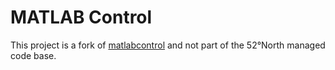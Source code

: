 # MATLAB Control

This project is a fork of [matlabcontrol](http://code.google.com/p/matlabcontrol) and not part of the 52°North managed code base.
